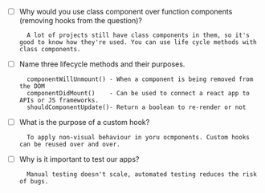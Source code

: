 - [ ] Why would you use class component over function components (removing hooks from the question)?

        A lot of projects still have class components in them, so it's good to know how they're used. You can use life cycle methods with class components.

- [ ] Name three lifecycle methods and their purposes.

        componentWillUnmount() - When a component is being removed from the DOM
        componentDidMount()    - Can be used to connect a react app to APIs or JS frameworks. 
        shouldComponentUpdate()- Return a boolean to re-render or not

- [ ] What is the purpose of a custom hook?

        To apply non-visual behaviour in yoru ocmponents. Custom hooks can be reused over and over.

- [ ] Why is it important to test our apps?

        Manual testing doesn't scale, automated testing reduces the risk of bugs. 